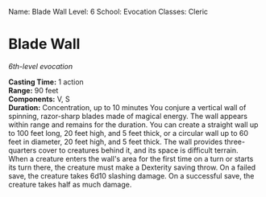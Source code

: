 Name: Blade Wall
Level: 6
School: Evocation
Classes: Cleric

# Blade Wall 
_6th-level evocation_ 

**Casting Time:** 1 action   
**Range:** 90 feet   
**Components:** V, S   
**Duration:** Concentration, up to 10 minutes 
You conjure a vertical wall of spinning, razor-sharp blades made of magical energy. The wall appears within range and remains for the duration. You can create a straight wall up to 100 feet long, 20 feet high, and 5 feet thick, or a circular wall up to 60 feet in diameter, 20 feet high, and 5 feet thick. The wall provides three-quarters cover to creatures behind it, and its space is difficult terrain.    
When a creature enters the wall's area for the first time on a turn or starts its turn there, the creature must make a Dexterity saving throw. On a failed save, the creature takes 6d10 slashing damage. On a successful save, the creature takes half as much damage.